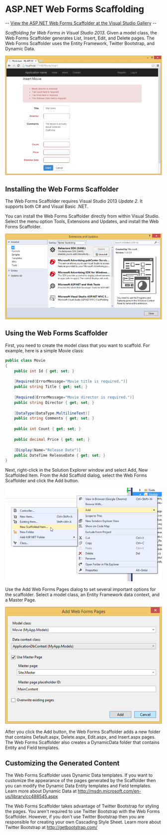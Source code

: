 ASP.NET Web Forms Scaffolding
===================

 -- [View the ASP.NET Web Forms Scaffolder at the Visual Studio Gallery](http://visualstudiogallery.msdn.microsoft.com/a6c3614f-83be-4749-afbc-8da394b6ea86) --

_Scaffolding for Web Forms in Visual Studio 2013_. Given a model class, the Web Forms Scaffolder generates List, Insert, Edit, and Delete pages. The Web Forms Scaffolder uses the Entity Framework, Twitter Bootstrap, and Dynamic Data.

![Insert Movie](/READMEImages/InsertMovie.png "Insert Movie")

## Installing the Web Forms Scaffolder

The Web Forms Scaffolder requires Visual Studio 2013 _Update 2_. It supports both C# and Visual Basic .NET.

You can install the Web Forms Scaffolder directly from within Visual Studio. Select the menu option Tools, Extensions and Updates, and install the Web Forms Scaffolder.

![Install Web Forms Scaffolder](/READMEImages/Install.png "Install Web Forms Scaffolder")

## Using the Web Forms Scaffolder

First, you need to create the model class that you want to scaffold. For example, here is a simple Movie class:

```C#
public class Movie
{
    public int Id { get; set; }

    [Required(ErrorMessage="Movie title is required.")]
    public string Title { get; set; }

    [Required(ErrorMessage="Movie director is required.")]
    public string Director { get; set; }

    [DataType(DataType.MultilineText)]
    public string Comments { get; set; }

    public int Count { get; set; }

    public decimal Price { get; set; }

    [Display(Name="Release Date")]
    public DateTime ReleaseDate { get; set; }
}

```

Next, right-click in the Solution Explorer window and select Add, New Scaffolded Item. From the Add Scaffold dialog, select the Web Forms Scaffolder and click the Add button.

![Add New Scaffolded Item](/READMEImages/AddNewScaffoldedItem.png "Add, New Scaffolded Item")

Use the Add Web Forms Pages dialog to set several important options for the scaffolder. Select a model class, an Entity Framework data context, and a Master Page.

![Add Web Forms Pages Dialog](/READMEImages/AddWebFormsPages.png "Add Web Forms Pages Dialog")

After you click the Add button, the Web Forms Scaffolder adds a new folder that contains Default.aspx, Delete.aspx, Edit.aspx, and Insert.aspx pages. The Web Forms Scaffolder also creates a DynamicData folder that contains Entity and Field templates.

## Customizing the Generated Content

The Web Forms Scaffolder uses Dynamic Data templates. If you want to customize the appearance of the pages generated by the Scaffolder then you can modify the Dynamic Data Entity templates and Field templates. Learn more about Dynamic Data at http://msdn.microsoft.com/en-us/library/cc488545.aspx  

The Web Forms Scaffolder takes advantage of Twitter Bootstrap for styling the pages. You aren't required to use Twitter Bootstrap with the Web Forms Scaffolder. However, if you don't use Twitter Bootstrap then you are responsible for creating your own Cascading Style Sheet. Learn more about Twitter Bootstrap at http://getbootstrap.com/   

